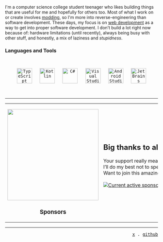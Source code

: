 I'm a computer science college student teenager who likes building things that are useful for me and hopefully for others too. Most of what I work on or create involves [modding](https://en.wikipedia.org/wiki/Modding), so I'm more into reverse-engineering than software development. These days, my focus is on [web development](https://en.wikipedia.org/wiki/Web_development) as a way to get into proper software development. I don’t build a lot right now because of: hardware limitations (until recently), always being busy with other stuff, and honestly, a mix of laziness and *stupidness*.

<h3>Languages and Tools</h3>
<kbd>
  <div align="center">
          &nbsp;<br>&nbsp;
          &nbsp;<br>&nbsp;
          <a href="https://www.typescriptlang.org/"><img src="https://cdn.jsdelivr.net/gh/devicons/devicon/icons/typescript/typescript-original.svg" width="50" height="50" alt="TypeScript"/></a> &nbsp;
          <a href="https://kotlinlang.org/"><img src="https://cdn.jsdelivr.net/gh/devicons/devicon/icons/kotlin/kotlin-original.svg" width="50" height="50" alt="Kotlin"/></a> &nbsp;
          <a href="https://learn.microsoft.com/en-us/dotnet/csharp/"><img src="https://cdn.jsdelivr.net/gh/devicons/devicon/icons/csharp/csharp-original.svg" width="50" height="50" alt="C#"/></a> &nbsp;
          <a href="https://code.visualstudio.com/"><img src="https://cdn.jsdelivr.net/gh/devicons/devicon/icons/vscode/vscode-original.svg" width="50" height="50" alt="Visual Studio Code"/></a> &nbsp;
          <a href="https://developer.android.com/studio"><img src="https://cdn.jsdelivr.net/gh/devicons/devicon/icons/androidstudio/androidstudio-original.svg" width="50" height="50" alt="Android Studio"/></a> &nbsp;
          <a href="https://www.jetbrains.com/"><img src="https://cdn.jsdelivr.net/gh/devicons/devicon/icons/jetbrains/jetbrains-original.svg" width="50" height="50" alt="JetBrains"/></a>
          &nbsp;<br>&nbsp;
          &nbsp;<br>&nbsp;
    </div>
</kbd>

---

<table>
  <tr>
    <td align="center">
      <p align="left">
        <div align="left">
          <a href="https://github.com/sponsors/amsyarasyiq">
              <img 
                src="https://cdn.jsdelivr.net/gh/amsyarasyiq/amsyarasyiq/sponsorkit/sponsors.circles.png" 
                width="300px"
              />
          </a>
        </div>
      </p>
      <h3>
          Sponsors
      </h3>
    </td>
    <td>
      <h2>Big thanks to all the awesome sponsors!</h2>
      <p>
        Your support really means a lot to me as a college student.
        <br>
        I’ll do my best not to spend it all on instant noodles :P.  
        <br>
        Want to join this amazing group of people?  
        <br><br>
        <a href="https://github.com/sponsors/amsyarasyiq">
          <img
            alt="Current active sponsors"
            src="https://img.shields.io/badge/sponsor-30363D?style=for-the-badge&logo=GitHub-Sponsors&logoColor=#white"
          />
        </a>
      </p>
      <img src="https://upload.wikimedia.org/wikipedia/commons/c/ca/1x1.png" width="99999px" height="0" />
    </td>
  </tr>
</table>

---

<p align="right">
  <samp>
    <a href="https://x.com/amsyarasyiq" target="_blank">x</a>
    .
    <a href="https://github.com/amsyarasyiq" target="_blank">github</a>
  </samp>
</p>
